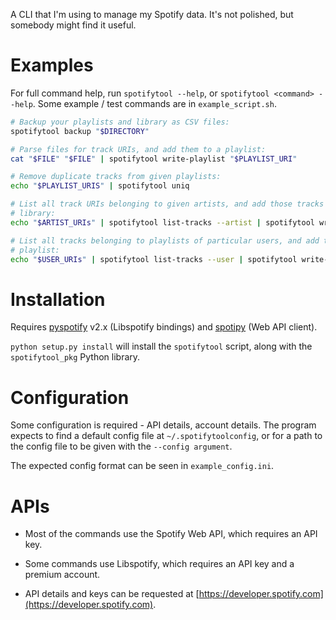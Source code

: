 A CLI that I'm using to manage my Spotify data. It's not polished, but somebody
might find it useful.


Examples
========

For full command help, run `spotifytool --help`, or `spotifytool <command>
--help`. Some example / test commands are in `example_script.sh`.

``` bash
# Backup your playlists and library as CSV files:
spotifytool backup "$DIRECTORY"

# Parse files for track URIs, and add them to a playlist:
cat "$FILE" "$FILE" | spotifytool write-playlist "$PLAYLIST_URI"

# Remove duplicate tracks from given playlists:
echo "$PLAYLIST_URIS" | spotifytool uniq

# List all track URIs belonging to given artists, and add those tracks to your
# library: 
echo "$ARTIST_URIs" | spotifytool list-tracks --artist | spotifytool write-library --batch

# List all tracks belonging to playlists of particular users, and add those to a
# playlist:
echo "$USER_URIs" | spotifytool list-tracks --user | spotifytool write-playlist "$PLAYLIST_URI"
```


Installation
============

Requires [pyspotify](https://github.com/mopidy/pyspotify) v2.x (Libspotify bindings)
and [spotipy](https://github.com/plamere/spotipy) (Web API client).

`python setup.py install` will install the `spotifytool` script, along with the
`spotifytool_pkg` Python library.


Configuration
=============

Some configuration is required - API details, account details. The program
expects to find a default config file at `~/.spotifytoolconfig`, or for a path to
the config file to be given with the `--config argument`.

The expected config format can be seen in `example_config.ini`.


APIs
====

- Most of the commands use the Spotify Web API, which requires an API key.

- Some commands use Libspotify, which requires an API key and a premium account. 

- API details and keys can be requested at
  [https://developer.spotify.com](https://developer.spotify.com).
